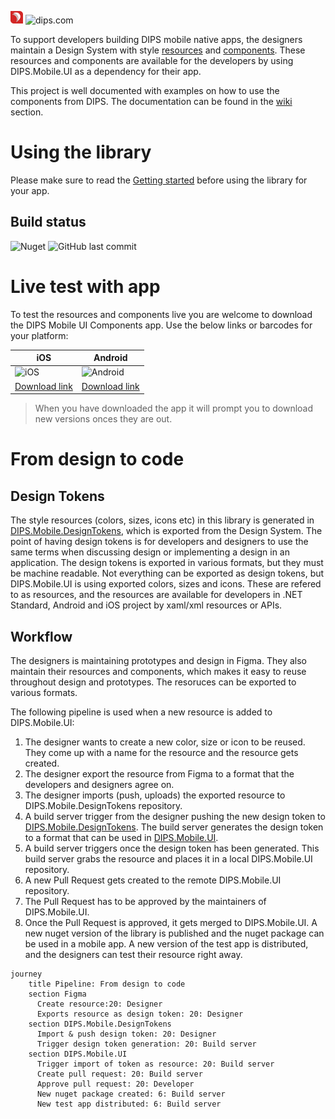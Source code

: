 <img src="assets/dips.png"  width="20" height="20"> ![dips.com](https://img.shields.io/badge/http%3A%2F%2Fdips.com-ENABLING%20EFFICIENT%20HEALTHCARE-red)

To support developers building DIPS mobile native apps, the designers maintain a Design System with style [resources](https://github.com/DIPSAS/DIPS.Mobile.UI/tree/main/src/library/DIPS.Mobile.UI/Resources) and [components](https://github.com/DIPSAS/DIPS.Mobile.UI/tree/main/src/library/DIPS.Mobile.UI/Components). These resources and components are available for the developers by using DIPS.Mobile.UI as a dependency for their app. 

This project is well documented with examples on how to use the components from DIPS. The documentation can be found in the [wiki](https://github.com/DIPSAS/DIPS.Mobile.UI/wiki) section.

# Using the library
Please make sure to read the [Getting started](https://github.com/DIPSAS/DIPS.Mobile.UI/wiki/Getting-Started) before using the library for your app.

## Build status
![Nuget](https://img.shields.io/nuget/v/dips.mobile.ui?color=success&logoColor=white&logo=NuGet) ![GitHub last commit](https://img.shields.io/github/last-commit/Dipsas/DIPS.Mobile.UI)

# Live test with app
To test the resources and components live you are welcome to download the DIPS Mobile UI Components app. Use the below links or barcodes for your platform:

| iOS | Android |
|-|-|
|![iOS](https://github.com/DIPSAS/DIPS.Mobile.UI/assets/2527084/5e7f172b-f8d5-4856-97da-8249b0480b23)|![Android](https://github.com/DIPSAS/DIPS.Mobile.UI/assets/2527084/af4dc6b0-ac97-4bea-a1be-0dcc1b20ba8a)|
|[Download link](https://install.appcenter.ms/orgs/dips-as/apps/components-ios/distribution_groups/releases)| [Download link](https://install.appcenter.ms/orgs/dips-as/apps/components-droid/distribution_groups/releases) |
> When you have downloaded the app it will prompt you to download new versions onces they are out.

# From design to code
## Design Tokens
The style resources (colors, sizes, icons etc) in this library is generated in [DIPS.Mobile.DesignTokens](https://github.com/DIPSAS/DIPS.Mobile.DesignTokens), which is exported from the Design System. The point of having design tokens is for developers and designers to use the same terms when discussing design or implementing a design in an application. The design tokens is exported in various formats, but they must be machine readable. Not everything can be exported as design tokens, but DIPS.Mobile.UI is using exported colors, sizes and icons. These are refered to as resources, and the resources are available for developers in .NET Standard, Android and iOS project by xaml/xml resources or APIs.

## Workflow
The designers is maintaining prototypes and design in Figma. They also maintain their resources and components, which makes it easy to reuse throughout design and prototypes. The resoruces can be exported to various formats. 

The following pipeline is used when a new resource is added to DIPS.Mobile.UI:
1. The designer wants to create a new color, size or icon to be reused. They come up with a name for the resource and the resource gets created.
2. The designer export the resource from Figma to a format that the developers and designers agree on.
3. The designer imports (push, uploads) the exported resource to DIPS.Mobile.DesignTokens repository. 
4. A build server trigger from the designer pushing the new design token to [DIPS.Mobile.DesignTokens](https://github.com/DIPSAS/DIPS.Mobile.DesignTokens). The build server generates the design token to a format that can be used in [DIPS.Mobile.UI](https://github.com/DIPSAS/DIPS.Mobile.UI).
6. A build server triggers once the design token has been generated. This build server grabs the resource and places it in a local DIPS.Mobile.UI repository.
7. A new Pull Request gets created to the remote DIPS.Mobile.UI repository. 
8. The Pull Request has to be approved by the maintainers of DIPS.Mobile.UI.
9. Once the Pull Request is approved, it gets merged to DIPS.Mobile.UI. A new nuget version of the library is published and the nuget package can be used in a mobile app. A new version of the test app is distributed, and the designers can test their resource right away.

```mermaid
journey
    title Pipeline: From design to code
    section Figma
      Create resource:20: Designer
      Exports resource as design token: 20: Designer
    section DIPS.Mobile.DesignTokens
      Import & push design token: 20: Designer
      Trigger design token generation: 20: Build server
    section DIPS.Mobile.UI
      Trigger import of token as resource: 20: Build server
      Create pull request: 20: Build server
      Approve pull request: 20: Developer
      New nuget package created: 6: Build server
      New test app distributed: 6: Build server
```


 




